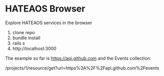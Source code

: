 HATEAOS Browser
===============

Explore HATEAOS services in the browser

1. clone repo
2. bundle install
3. rails s
4. http://localhost:3000 

The example so far is https://api.github.com and the Events collection:

/projects/1/resource/get?url=https%3A%2F%2Fapi.github.com%2Fevents